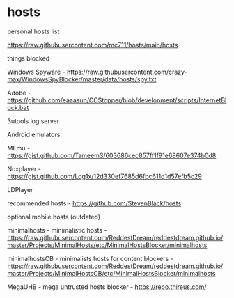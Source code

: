 # hosts
personal hosts list

https://raw.githubusercontent.com/mc711/hosts/main/hosts

things blocked

Windows Spyware - https://raw.githubusercontent.com/crazy-max/WindowsSpyBlocker/master/data/hosts/spy.txt

Adobe - https://github.com/eaaasun/CCStopper/blob/development/scripts/InternetBlock.bat

3utools log server


Android emulators

MEmu - https://gist.github.com/TameemS/603686cec857ff1f91e68607e374b0d8

Noxplayer - https://gist.github.com/Log1x/12d330ef7685d6fbc611d1d57efb5c29

LDPlayer


recommended hosts - https://github.com/StevenBlack/hosts


optional mobile hosts (outdated)

minimalhosts - minimalistic hosts - https://raw.githubusercontent.com/ReddestDream/reddestdream.github.io/master/Projects/MinimalHosts/etc/MinimalHostsBlocker/minimalhosts

minimalhostsCB - minimalists hosts for content blockers - https://raw.githubusercontent.com/ReddestDream/reddestdream.github.io/master/Projects/MinimalHostsCB/etc/MinimalHostsBlocker/minimalhosts

MegaUHB - mega untrusted hosts blocker - https://repo.thireus.com/



